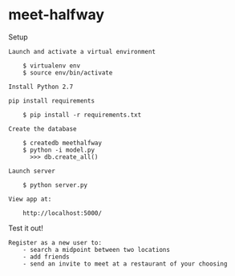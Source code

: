 # meet-halfway

Setup

    Launch and activate a virtual environment

        $ virtualenv env
        $ source env/bin/activate

    Install Python 2.7

    pip install requirements
        
        $ pip install -r requirements.txt

    Create the database

        $ createdb meethalfway
        $ python -i model.py
          >>> db.create_all()

    Launch server

        $ python server.py

    View app at:
    
        http://localhost:5000/

Test it out!

    Register as a new user to:
        - search a midpoint between two locations 
        - add friends
        - send an invite to meet at a restaurant of your choosing
